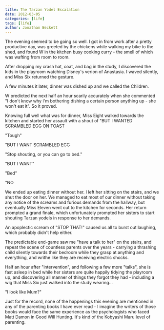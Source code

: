 ```yaml
---
title: The Tarzan Yodel Escalation
date: 2012-03-05
categories: [life]
tags: [life]
author: Jonathan Beckett
---
```


The evening seemed to be going so well. I got in from work after a pretty productive day, was greeted by the chickens while walking my bike to the shed, and found W in the kitchen busy cooking curry - the smell of which was wafting from room to room.

After dropping my crash hat, coat, and bag in the study, I discovered the kids in the playroom watching Disney's verion of Anastasia. I waved silently, and Miss Six returned the gesture.

A few minutes it later, dinner was dished up and we called the Children.

W predicted the next half an hour scarily accurately when she commented "I don't know why I'm bothering dishing a certain person anything up - she won't eat it". So it proved.

Knowing full well what was for dinner, Miss Eight walked towards the kitchen and started her assault with a shout of "BUT I WANTED SCRAMBLED EGG ON TOAST 

"Tough"

"BUT I WANT SCRAMBLED EGG 

"Stop shouting, or you can go to bed."

"BUT I WANT"

"Bed"

"NO 

We ended up eating dinner without her. I left her sitting on the stairs, and we shut the door on her. We managed to eat most of our dinner without taking any notice of the screams and furious demands from the hallway, but eventually Miss Eleven went out to the kitchen for seconds. Her return prompted a grand finale, which unfortunately prompted her sisters to start shouting Tarzan yodels in response to her demands.

An apoplectic scream of "STOP THAT!" caused us all to burst out laughing, which probably didn't help either.

The predictable end-game saw me "have a talk to her" on the stairs, and repeat the scene of countless parents over the years - carrying a thrashing child silently towards their bedroom while they grasp at anything and everything, and writhe like they are receiving electric shocks.

Half an hour after "intervention", and following a few more "talks", she is fast asleep in bed while her sisters are quite happily tidying the playroom up, and discovering all manner of things they forgot they had - including a wig that Miss Six just walked into the study wearing...

"I look like Mum?"

Just for the record, none of the happenings this evening are mentioned in any of the parenting books I have ever read - I imagine the writers of those books would face the same experience as the psychologists who faced Matt Damon in Good Will Hunting. It's kind of the Kobyashi Maru level of parenting.